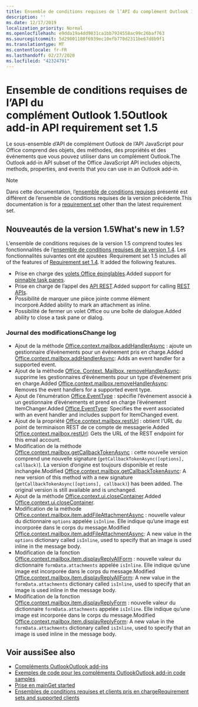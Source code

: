 ```yaml
---
title: Ensemble de conditions requises de l’API du complément Outlook 1.5
description: ''
ms.date: 12/17/2019
localization_priority: Normal
ms.openlocfilehash: e9dda19a4dd9831ca1bb7924558ac99c26baf763
ms.sourcegitcommit: 5d29801180f6939ec10efb778d2311be67d8b9f1
ms.translationtype: MT
ms.contentlocale: fr-FR
ms.lasthandoff: 02/27/2020
ms.locfileid: "42324791"
---
```

# <a name="outlook-add-in-api-requirement-set-15"></a><span data-ttu-id="2efe0-102">Ensemble de conditions requises de l’API du complément Outlook 1.5</span><span class="sxs-lookup"><span data-stu-id="2efe0-102">Outlook add-in API requirement set 1.5</span></span>

<span data-ttu-id="2efe0-103">Le sous-ensemble d’API de complément Outlook de l’API JavaScript pour Office comprend des objets, des méthodes, des propriétés et des événements que vous pouvez utiliser dans un complément Outlook.</span><span class="sxs-lookup"><span data-stu-id="2efe0-103">The Outlook add-in API subset of the Office JavaScript API includes objects, methods, properties, and events that you can use in an Outlook add-in.</span></span>

> [!NOTE]
> <span data-ttu-id="2efe0-104">Dans cette documentation, l’[ensemble de conditions requises](/office/dev/add-ins/reference/requirement-sets/outlook-api-requirement-sets) présenté est différent de l’ensemble de conditions requises de la version précédente.</span><span class="sxs-lookup"><span data-stu-id="2efe0-104">This documentation is for a [requirement set](/office/dev/add-ins/reference/requirement-sets/outlook-api-requirement-sets) other than the latest requirement set.</span></span>

## <a name="whats-new-in-15"></a><span data-ttu-id="2efe0-105">Nouveautés de la version 1.5</span><span class="sxs-lookup"><span data-stu-id="2efe0-105">What's new in 1.5?</span></span>

<span data-ttu-id="2efe0-p101">L’ensemble de conditions requises de la version 1.5 comprend toutes les fonctionnalités de l’[ensemble de conditions requises de la version 1.4](../requirement-set-1.4/outlook-requirement-set-1.4.md). Les fonctionnalités suivantes ont été ajoutées :</span><span class="sxs-lookup"><span data-stu-id="2efe0-p101">Requirement set 1.5 includes all of the features of [Requirement set 1.4](../requirement-set-1.4/outlook-requirement-set-1.4.md). It added the following features.</span></span>

- <span data-ttu-id="2efe0-108">Prise en charge des [volets Office épinglables](../../../outlook/pinnable-taskpane.md).</span><span class="sxs-lookup"><span data-stu-id="2efe0-108">Added support for [pinnable task panes](../../../outlook/pinnable-taskpane.md).</span></span>
- <span data-ttu-id="2efe0-109">Prise en charge de l’appel des [API REST](../../../outlook/use-rest-api.md).</span><span class="sxs-lookup"><span data-stu-id="2efe0-109">Added support for calling [REST APIs](../../../outlook/use-rest-api.md).</span></span>
- <span data-ttu-id="2efe0-110">Possibilité de marquer une pièce jointe comme élément incorporé.</span><span class="sxs-lookup"><span data-stu-id="2efe0-110">Added ability to mark an attachment as inline.</span></span>
- <span data-ttu-id="2efe0-111">Possibilité de fermer un volet Office ou une boîte de dialogue.</span><span class="sxs-lookup"><span data-stu-id="2efe0-111">Added ability to close a task pane or dialog.</span></span>

### <a name="change-log"></a><span data-ttu-id="2efe0-112">Journal des modifications</span><span class="sxs-lookup"><span data-stu-id="2efe0-112">Change log</span></span>

- <span data-ttu-id="2efe0-113">Ajout de la méthode [Office.context.mailbox.addHandlerAsync](office.context.mailbox.md#methods) : ajoute un gestionnaire d’événements pour un événement pris en charge.</span><span class="sxs-lookup"><span data-stu-id="2efe0-113">Added [Office.context.mailbox.addHandlerAsync](office.context.mailbox.md#methods): Adds an event handler for a supported event.</span></span>
- <span data-ttu-id="2efe0-114">Ajout de la méthode [Office. Context. Mailbox. removeHandlerAsync](office.context.mailbox.md#methods): supprime les gestionnaires d’événements pour un type d’événement pris en charge.</span><span class="sxs-lookup"><span data-stu-id="2efe0-114">Added [Office.context.mailbox.removeHandlerAsync](office.context.mailbox.md#methods): Removes the event handlers for a supported event type.</span></span>
- <span data-ttu-id="2efe0-115">Ajout de l’énumération [Office.EventType](office.md#eventtype-string) : spécifie l’événement associé à un gestionnaire d’événements et prend en charge l’événement ItemChanger.</span><span class="sxs-lookup"><span data-stu-id="2efe0-115">Added [Office.EventType](office.md#eventtype-string): Specifies the event associated with an event handler and includes support for ItemChanged event.</span></span>
- <span data-ttu-id="2efe0-116">Ajout de la propriété [Office.context.mailbox.restUrl](office.context.mailbox.md#properties) : obtient l’URL du point de terminaison REST de ce compte de messagerie.</span><span class="sxs-lookup"><span data-stu-id="2efe0-116">Added [Office.context.mailbox.restUrl](office.context.mailbox.md#properties): Gets the URL of the REST endpoint for this email account.</span></span>
- <span data-ttu-id="2efe0-p102">Modification de la méthode [Office.context.mailbox.getCallbackTokenAsync](office.context.mailbox.md#methods) : cette nouvelle version comprend une nouvelle signature (`getCallbackTokenAsync([options], callback)`). La version d’origine est toujours disponible et reste inchangée.</span><span class="sxs-lookup"><span data-stu-id="2efe0-p102">Modified [Office.context.mailbox.getCallbackTokenAsync](office.context.mailbox.md#methods): A new version of this method with a new signature (`getCallbackTokenAsync([options], callback)`) has been added. The original version is still available and is unchanged.</span></span>
- <span data-ttu-id="2efe0-119">Ajout de la méthode [Office.context.ui.closeContainer](/javascript/api/office/office.ui#closecontainer--).</span><span class="sxs-lookup"><span data-stu-id="2efe0-119">Added [Office.context.ui.closeContainer](/javascript/api/office/office.ui#closecontainer--).</span></span>
- <span data-ttu-id="2efe0-120">Modification de la méthode [Office.context.mailbox.item.addFileAttachmentAsync](office.context.mailbox.item.md#methods) : nouvelle valeur du dictionnaire `options` appelée `isInline`. Elle indique qu’une image est incorporée dans le corps du message.</span><span class="sxs-lookup"><span data-stu-id="2efe0-120">Modified [Office.context.mailbox.item.addFileAttachmentAsync](office.context.mailbox.item.md#methods): A new value in the `options` dictionary called `isInline`, used to specify that an image is used inline in the message body.</span></span>
- <span data-ttu-id="2efe0-121">Modification de la fonction [Office.context.mailbox.item.displayReplyAllForm](office.context.mailbox.item.md#methods) : nouvelle valeur du dictionnaire `formData.attachments` appelée `isInline`. Elle indique qu’une image est incorporée dans le corps du message.</span><span class="sxs-lookup"><span data-stu-id="2efe0-121">Modified [Office.context.mailbox.item.displayReplyAllForm](office.context.mailbox.item.md#methods): A new value in the `formData.attachments` dictionary called `isInline`, used to specify that an image is used inline in the message body.</span></span>
- <span data-ttu-id="2efe0-122">Modification de la fonction [Office.context.mailbox.item.displayReplyForm](office.context.mailbox.item.md#methods) : nouvelle valeur du dictionnaire `formData.attachments` appelée `isInline`. Elle indique qu’une image est incorporée dans le corps du message.</span><span class="sxs-lookup"><span data-stu-id="2efe0-122">Modified [Office.context.mailbox.item.displayReplyForm](office.context.mailbox.item.md#methods): A new value in the `formData.attachments` dictionary called `isInline`, used to specify that an image is used inline in the message body.</span></span>

## <a name="see-also"></a><span data-ttu-id="2efe0-123">Voir aussi</span><span class="sxs-lookup"><span data-stu-id="2efe0-123">See also</span></span>

- [<span data-ttu-id="2efe0-124">Compléments Outlook</span><span class="sxs-lookup"><span data-stu-id="2efe0-124">Outlook add-ins</span></span>](../../../outlook/outlook-add-ins-overview.md)
- [<span data-ttu-id="2efe0-125">Exemples de code pour les compléments Outlook</span><span class="sxs-lookup"><span data-stu-id="2efe0-125">Outlook add-in code samples</span></span>](https://developer.microsoft.com/outlook/gallery/?filterBy=Outlook,Samples,Add-ins)
- [<span data-ttu-id="2efe0-126">Prise en main</span><span class="sxs-lookup"><span data-stu-id="2efe0-126">Get started</span></span>](../../../quickstarts/outlook-quickstart.md)
- [<span data-ttu-id="2efe0-127">Ensembles de conditions requises et clients pris en charge</span><span class="sxs-lookup"><span data-stu-id="2efe0-127">Requirement sets and supported clients</span></span>](../../requirement-sets/outlook-api-requirement-sets.md)
